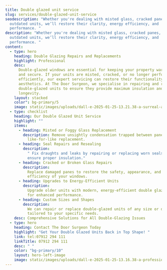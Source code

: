 ```yaml
---
title: Double glazed unit service
slug: services/double-glazed-unit-service
seodescription: "Whether you're dealing with misted glass, cracked panes, or
  outdated units, we’ll restore their clarity, energy efficiency, and
  performance. "
description: "Whether you're dealing with misted glass, cracked panes, or
  outdated units, we’ll restore their clarity, energy efficiency, and
  performance. "
content:
  - type: hero
    heading: Double Glazing Repairs and Replacements
    highlight: Professional
    desc:
      Double-glazed windows are essential for keeping your property warm, quiet,
      and secure. If your units are misted, cracked, or no longer performing
      efficiently, our expert servicing can restore their functionality and
      aesthetics. At The Door Surgeon, we specialise in repairing and replacing
      double-glazed units to ensure they provide maximum insulation and
      longevity.
    layout: stacked
    color": bg-primary/5
    image: static/images/uploads/dall-e-2025-01-25-13.21.38-a-surreal-and-professional-image-in-the-style-of-a-surgeon-operating-on-a-door-but-instead-featuring-a-craftsman-in-a-surgical-operating-room-setting.webp
  - type: checklist
    heading: Our Double Glazed Unit Service
    highlight: ""
    items:
      - heading: Misted or Foggy Glass Replacement
        description: Remove unsightly condensation trapped between panes with a
          like-for-like replacement.
      - heading: Seal Repairs and Resealing
        description:
          " Fix draughts and leaks by repairing or replacing worn seals to
          ensure proper insulation."
      - heading: Cracked or Broken Glass Repairs
        description:
          Replace damaged panes to restore the safety, appearance, and
          efficiency of your windows.
      - heading: Upgrades to Energy-Efficient Units
        description:
          Upgrade older units with modern, energy-efficient double glazing
          for enhanced performance.
      - heading: Custom Sizes and Shapes
        description:
          We can repair or replace double-glazed units of any size or design,
          tailored to your specific needs.
    desc: Comprehensive Solutions for All Double-Glazing Issues
  - type: hero
    heading: Contact The Door Surgeon Today
    highlight: "Get Your Double Glazed Units Back in Top Shape! "
    link: tel:07912 294 111
    linkTitle: 07912 294 111
    desc: " "
    color: "bg-primary/10"
    layout: hero-left-image
    image: static/images/uploads/dall-e-2025-01-25-13.16.38-a-professional-workshop-or-storefront-specialising-in-double-glazed-unit-servicing-featuring-craftsmen-working-on-repairing-and-replacing-misted-or-c.webp
---
```


